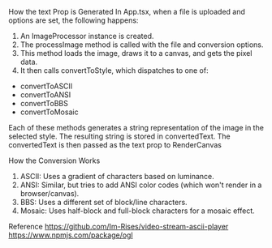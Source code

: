 How the text Prop is Generated
In App.tsx, when a file is uploaded and options are set, the following happens:

1. An ImageProcessor instance is created.
2. The processImage method is called with the file and conversion options.
3. This method loads the image, draws it to a canvas, and gets the pixel data.
4. It then calls convertToStyle, which dispatches to one of:

- convertToASCII
- convertToANSI
- convertToBBS
- convertToMosaic

Each of these methods generates a string representation of the image in the selected style.
The resulting string is stored in convertedText.
The convertedText is then passed as the text prop to RenderCanvas

How the Conversion Works

1. ASCII: Uses a gradient of characters based on luminance.
2. ANSI: Similar, but tries to add ANSI color codes (which won't render in a browser/canvas).
3. BBS: Uses a different set of block/line characters.
4. Mosaic: Uses half-block and full-block characters for a mosaic effect.

Reference
https://github.com/Im-Rises/video-stream-ascii-player
https://www.npmjs.com/package/ogl
